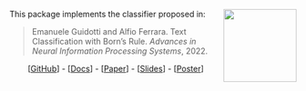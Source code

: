 <img src="https://upload.wikimedia.org/wikipedia/en/thumb/0/08/Logo_for_Conference_on_Neural_Information_Processing_Systems.svg/1200px-Logo_for_Conference_on_Neural_Information_Processing_Systems.svg.png" align="right" height="128"/>This package implements the classifier proposed in:

> Emanuele Guidotti and Alfio Ferrara. Text Classification with Born’s Rule. *Advances in Neural Information Processing Systems*, 2022.

<div align="center">
  [<a href="https://github.com/eguidotti/bornrule">GitHub</a>] - 
  [<a href="https://eguidotti.github.io/bornrule/">Docs</a>] - 
  [<a href="https://openreview.net/pdf?id=sNcn-E3uPHA">Paper</a>] - 
  [<a href="https://nips.cc/media/neurips-2022/Slides/54723.pdf">Slides</a>] - 
  [<a href="https://nips.cc/media/PosterPDFs/NeurIPS%202022/8d7628dd7a710c8638dbd22d4421ee46.png">Poster</a>]
</div>

